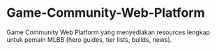 # Game-Community-Web-Platform
Game Community Web Platform yang menyediakan resources lengkap untuk pemain MLBB (hero guides, tier lists, builds, news).
